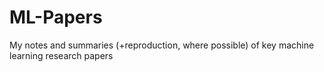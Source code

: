 # ML-Papers
My notes and summaries (+reproduction, where possible) of key machine learning research papers 
